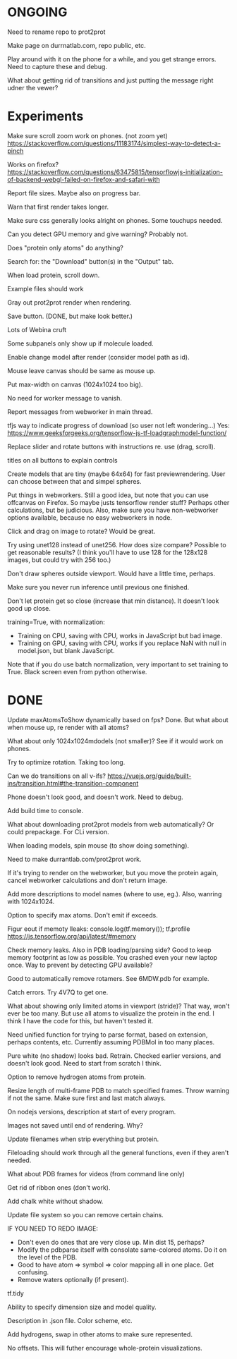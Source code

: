 ONGOING
=======

Need to rename repo to prot2prot

Make page on durrnatlab.com, repo public, etc.

Play around with it on the phone for a while, and you get strange errors. Need
to capture these and debug.

What about getting rid of transitions and just putting the message right udner the vewer?

Experiments
===========

Make sure scroll zoom work on phones. (not zoom yet)
  https://stackoverflow.com/questions/11183174/simplest-way-to-detect-a-pinch

Works on firefox?
  https://stackoverflow.com/questions/63475815/tensorflowjs-initialization-of-backend-webgl-failed-on-firefox-and-safari-with

Report file sizes. Maybe also on progress bar.

Warn that first render takes longer.

Make sure css generally looks alright on phones. Some touchups needed.

Can you detect GPU memory and give warning? Probably not.

Does "protein only atoms" do anything?

Search for: the "Download" button(s) in the "Output" tab.

When load protein, scroll down.

Example files should work

Gray out prot2prot render when rendering.

Save button. (DONE, but make look better.)

Lots of Webina cruft

Some subpanels only show up if molecule loaded.

Enable change model after render (consider model path as id).

Mouse leave canvas should be same as mouse up.

Put max-width on canvas (1024x1024 too big).

No need for worker message to vanish.

Report messages from webworker in main thread.

tfjs way to indicate progress of download (so user not left wondering...)
  Yes: https://www.geeksforgeeks.org/tensorflow-js-tf-loadgraphmodel-function/

Replace slider and rotate buttons with instructions re. use (drag, scroll).

titles on all buttons to explain controls

Create models that are tiny (maybe 64x64) for fast previewrendering. User can
choose between that and simpel spheres.

Put things in webworkers. Still a good idea, but note that you can use offcanvas
  on Firefox. So maybe justs tensorflow render stuff? Perhaps other
  calculations, but be judicious. Also, make sure you have non-webworker options
  available, because no easy webworkers in node. 

Click and drag on image to rotate? Would be great.

Try using unet128 instead of unet256. How does size compare? Possible to get
reasonable results? (I think you'll have to use 128 for the 128x128 images, but
could try with 256 too.)

Don't draw spheres outside viewport. Would have a little time, perhaps.

Make sure you never run inference until previous one finished.

Don't let protein get so close (increase that min distance). It doesn't look
good up close.

training=True, with normalization:

- Training on CPU, saving with CPU, works in JavaScript but bad image.
- Training on GPU, saving with CPU, works if you replace NaN with null in
  model.json, but blank JavaScript.

Note that if you do use batch normalization, very important to set training to
True. Black screen even from python otherwise.

DONE
====

Update maxAtomsToShow dynamically based on fps?
  Done. But what about when mouse up, re render with all atoms?

What about only 1024x1024mdodels (not smaller)? See if it would work on phones.

Try to optimize rotation. Taking too long.

Can we do transitions on all v-ifs?
https://vuejs.org/guide/built-ins/transition.html#the-transition-component

Phone doesn't look good, and doesn't work. Need to debug.

Add build time to console.

What about downloading prot2prot models from web automatically? Or could
prepackage. For CLi version.

When loading models, spin mouse (to show doing something).

Need to make durrantlab.com/prot2prot work.

If it's trying to render on the webworker, but you move the protein again,
cancel webworker calculations and don't return image.

Add more descriptions to model names (where to use, eg.). Also, wanring with
1024x1024.

Option to specify max atoms. Don't emit if exceeds.

Figur eout if memoty lleaks:
  console.log(tf.memory());
  tf.profile
  https://js.tensorflow.org/api/latest/#memory

Check memory leaks. Also in PDB loading/parsing side? Good to keep memory
footprint as low as possible. You crashed even your new laptop once. Way to
prevent by detecting GPU available?

Good to automatically remove rotamers. See 6MDW.pdb for example.

Catch errors. Try 4V7Q to get one.

What about showing only limited atoms in viewport (stride)? That way, won't ever
be too many. But use all atoms to visualize the protein in the end. I think I
have the code for this, but haven't tested it.

Need unified function for trying to parse format, based on extension, perhaps
contents, etc. Currently assuming PDBMol in too many places.

Pure white (no shadow) looks bad. Retrain. Checked earlier versions, and doesn't
look good. Need to start from scratch I think.

Option to remove hydrogen atoms from protein.

Resize length of multi-frame PDB to match specified frames. Throw warning if not
the same. Make sure first and last match always.

On nodejs versions, description at start of every program.

Images not saved until end of rendering. Why?

Update filenames when strip everything but protein.

Fileloading should work through all the general functions, even if they aren't
needed.

What about PDB frames for videos (from command line only)

Get rid of ribbon ones (don't work).

Add chalk white without shadow.

Update file system so you can remove certain chains.

IF YOU NEED TO REDO IMAGE:

- Don't even do ones that are very close up. Min dist 15, perhaps?
- Modify the pdbparse itself with consolate same-colored atoms. Do it on the
  level of the PDB.
- Good to have atom => symbol => color mapping all in one place. Get confusing.
- Remove waters optionally (if present).

tf.tidy

Ability to specify dimension size and model quality.

Description in .json file. Color scheme, etc.

Add hydrogens, swap in other atoms to make sure represented.

No offsets. This will futher encourage whole-protein visualizations.

